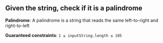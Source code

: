 ## Given the string, check if it is a palindrome

**Palindrome**: A palindrome is a string that reads the same left-to-right and right-to-left

**Guaranteed constraints**:
`1 ≤ inputString.length ≤ 105`